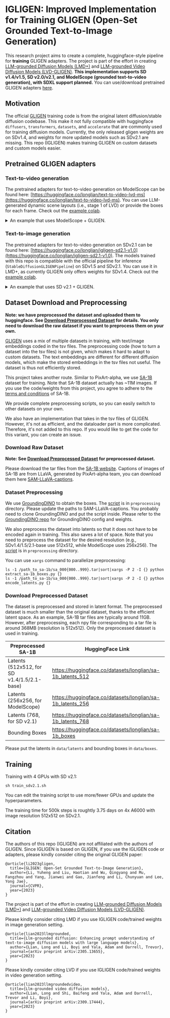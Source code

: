 # IGLIGEN: Improved Implementation for Training GLIGEN (Open-Set Grounded Text-to-Image Generation)
This research project aims to create a complete, huggingface-style pipeline for **training** GLIGEN adapters. The project is part of the effort in creating [LLM-grounded Diffusion Models (LMD+)](https://llm-grounded-diffusion.github.io/) and [LLM-grounded Video Diffusion Models (LVD-GLIGEN)](https://llm-grounded-video-diffusion.github.io/). **This implementation supports SD v1.4/v1.5, SD v2.0/v2.1, and ModelScope (grounded text-to-video generation), with SDXL support planned.** You can use/download pretrained GLIGEN adapters [here](#pretrained-gligen-adapters).

## Motivation
The official [GLIGEN](https://github.com/gligen/GLIGEN) training code is from the original latent diffusion/stable diffusion codebase. This make  it not fully compatible with huggingface `diffusers`, `transformers`, `datasets`, and `accelerate` that are commonly used for training diffusion models. Currently, the only released gligen weights are on SDv1.4, and weights for more updated models such as SDv2.1 are missing. This repo (IGLIGEN) makes training GLIGEN on custom datasets and custom models easier.

## Pretrained GLIGEN adapters
### Text-to-video generation
The pretrained adapters for text-to-video generation on ModelScope can be found here: [https://huggingface.co/longlian/text-to-video-lvd-ms](https://huggingface.co/longlian/text-to-video-lvd-ms). You can use LLM-generated dynamic scene layouts (i.e., stage 1 of LVD) or provide the boxes for each frame. Check out the [example colab](https://colab.research.google.com/drive/17He4bFAF8lXmT9Nfv-Sg29iKtPelDUNZ).

<details>
  <summary>An example that uses ModelScope + GLIGEN.</summary>

Tested with `diffusers==0.27.2`.

```python
import torch
from diffusers import DiffusionPipeline, DPMSolverMultistepScheduler
import imageio
from IPython.display import Image as IPyImage
import numpy as np

pipe = DiffusionPipeline.from_pretrained("longlian/text-to-video-lvd-ms", trust_remote_code=True, torch_dtype=torch.float16)
pipe = pipe.to("cuda")

pipe.scheduler = DPMSolverMultistepScheduler.from_config(pipe.scheduler.config)

prompt = "An image of grassland with a dog walking from the left to the right."
fps = 4
num_frames = 16
lvd_gligen_boxes = [
  [[0.15, 0.6, 0.5, 0.8]],
  [[0.19, 0.6, 0.54, 0.8]],
  [[0.22999999999999998, 0.6, 0.58, 0.8]],
  [[0.27, 0.6, 0.62, 0.8]],
  [[0.31, 0.6, 0.6599999999999999, 0.8]],
  [[0.35, 0.6, 0.7, 0.8]],
  [[0.39, 0.6, 0.74, 0.8]],
  [[0.43000000000000005, 0.6, 0.78, 0.8]],
  [[0.47, 0.6, 0.82, 0.8]],
  [[0.51, 0.6, 0.86, 0.8]],
  [[0.55, 0.6, 0.9, 0.8]],
  [[0.59, 0.6, 0.94, 0.8]],
  [[0.63, 0.6, 0.98, 0.8]],
  [[0.67, 0.6, 1.02, 0.8]],
  [[0.7100000000000001, 0.6, 1.06, 0.8]],
  [[0.75, 0.6, 1.1, 0.8]]
]
lvd_gligen_phrases = [["a dog"] for _ in range(num_frames)]

generator = torch.manual_seed(1)
video_frames = pipe(prompt, num_inference_steps=25, height=256, width=256, num_frames=16, lvd_gligen_scheduled_sampling_beta=1.0, lvd_gligen_boxes=lvd_gligen_boxes, lvd_gligen_phrases=lvd_gligen_phrases, generator=generator).frames
video = imageio.mimsave(imageio.RETURN_BYTES, video_frames, format='gif', loop=0, duration=1000 * 1/fps)
display(IPyImage(data=video, format='gif'))
```
</details>

### Text-to-image generation
The pretrained adapters for text-to-video generation on SDv2.1 can be found here: [https://huggingface.co/longlian/igligen-sd2.1-v1.0](https://huggingface.co/longlian/igligen-sd2.1-v1.0). The models trained with this repo is compatible with the official pipeline for inference (`StableDiffusionGLIGENPipeline`) on SDv1.5 and SDv2.1. You can use it in LMD+, as currently GLIGEN only offers weights for SDv1.4. Check out the [example colab](https://colab.research.google.com/drive/1vl3Y2gZcjmXBh7fdDUMF9v-rrQZBXUD7).

<details>
  <summary>An example that uses SD v2.1 + GLIGEN.</summary>

Tested with `diffusers==0.27.2`.

```python
import torch
from diffusers import StableDiffusionGLIGENPipeline, DPMSolverMultistepScheduler

pipe = StableDiffusionGLIGENPipeline.from_pretrained("longlian/igligen-sd2.1-v1.0", torch_dtype=torch.float16).to("cuda")
pipe = pipe.to("cuda")

pipe.scheduler = DPMSolverMultistepScheduler.from_config(pipe.scheduler.config)

prompt = "An image of grassland with a dog."

images = pipe(prompt, num_inference_steps=25, height=512, width=512, gligen_scheduled_sampling_beta=0.4, gligen_boxes=[[0.1, 0.6, 0.3, 0.8]], gligen_phrases=["a dog"], num_images_per_prompt=1).images

for image in images:
    display(image)
```
</details>

## Dataset Download and Preprocessing
**Note: we have preprocessed the dataset and uploaded them to huggingface. See [Download Preprocessed Dataset](#download-preprocessed-dataset) for details. You only need to download the raw dataset if you want to preprocess them on your own.**

[GLIGEN](https://github.com/gligen/GLIGEN) uses a mix of multiple datasets in training, with text/image embeddings coded in the tsv files. The preprocessing code (how to turn a dataset into the tsv files) is not given, which makes it hard to adapt to custom datasets. The text embeddings are different for different diffusion models, which make the stored embeddings in the tsv files not useful. The dataset is thus not efficiently stored.

This project takes another route. Similar to PixArt-alpha, we use [SA-1B](https://ai.meta.com/datasets/segment-anything/) dataset for training. Note that SA-1B dataset actually has ~11M images. If you use the code/weights from this project, you agree to adhere to the [terms and conditions](https://ai.meta.com/datasets/segment-anything-downloads/) of SA-1B.

We provide complete preprocessing scripts, so you can easily switch to other datasets on your own.

We also have an implementation that takes in the tsv files of GLIGEN. However, it's not as efficient, and the dataloader part is more complicated. Therefore, it's not added to this repo. If you would like to get the code for this variant, you can create an issue.

### Download Raw Dataset
**Note: See [Download Preprocessed Dataset](#download-preprocessed-dataset) for preprocessed dataset.**

Please download the tar files from the [SA-1B website](https://ai.meta.com/datasets/segment-anything-downloads/). Captions of images of SA-1B are from LLaVA, generated by PixArt-alpha team, you can download them here [SAM-LLaVA-captions](https://huggingface.co/datasets/PixArt-alpha/SAM-LLaVA-Captions10M).

### Dataset Preprocessing
We use [GroundingDINO](https://github.com/IDEA-Research/GroundingDINO) to obtain the boxes. The [script](preprocess/extract_sa-1b_boxes.py) is in `preprocessing` directory. Please update the paths to SAM-LLaVA-captions. You probably need to clone GroundingDINO and put the script inside. Please refer to the [GroundingDINO repo](https://github.com/IDEA-Research/GroundingDINO) for GroundingDINO config and weights.

We also preprocess the dataset into latents so that it does not have to be encoded again in training. This also saves a lot of space. Note that you need to preprocess the dataset for the desired resolution (e.g., SDv1.4/1.5/2.1-base use 512x512, while ModelScope uses 256x256). The [script](preprocess/encode_latents.py) is in `preprocessing` directory.

You can use `xargs` command to parallelize preprocessing:
```shell
ls -1 /path_to_sa-1b/sa_000{000..999}.tar|sort|xargs -P 2 -I {} python extract_sa-1b_boxes.py {}
ls -1 /path_to_sa-1b/sa_000{000..999}.tar|sort|xargs -P 2 -I {} python encode_latents.py {}
```

### Download Preprocessed Dataset
The dataset is preprocessed and stored in latent format. The preprocessed dataset is much smaller than the original dataset, thanks to the efficient latent space. As an example, SA-1B tar files are typically around 11GB. However, after preprocessing, each npy file corresponding to a tar file is around 368MB (resolution is 512x512). Only the preprocessed dataset is used in training.

| Preprocessed SA-1B | HuggingFace Link |
| -------- | ------- |
| Latents (512x512, for SD v1.4/1.5/2.1-base)  | https://huggingface.co/datasets/longlian/sa-1b_latents_512 |
| Latents (256x256, for ModelScope) | https://huggingface.co/datasets/longlian/sa-1b_latents_256 |
| Latents (768, for SD v2.1)  | https://huggingface.co/datasets/longlian/sa-1b_latents_768 |
| Bounding Boxes    | https://huggingface.co/datasets/longlian/sa-1b_boxes |

Please put the latents in `data/latents` and bounding boxes in `data/boxes`.

## Training
Training with 4 GPUs with SD v2.1:

```shell
sh train_sdv2.1.sh
```

You can edit the training script to use more/fewer GPUs and update the hyperparameters.

The training time for 500k steps is roughtly 3.75 days on 4x A6000 with image resolution 512x512 on SDv2.1.

## Citation
The authors of this repo (IGLIGEN) are not affiliated with the authors of GLIGEN. Since IGLIGEN is based on GLIGEN, if you use the IGLIGEN code or adapters, please kindly consider citing the original GLIGEN paper:
```
@article{li2023gligen,
  title={GLIGEN: Open-Set Grounded Text-to-Image Generation},
  author={Li, Yuheng and Liu, Haotian and Wu, Qingyang and Mu, Fangzhou and Yang, Jianwei and Gao, Jianfeng and Li, Chunyuan and Lee, Yong Jae},
  journal={CVPR},
  year={2023}
}
```

The project is part of the effort in creating [LLM-grounded Diffusion Models (LMD+)](https://llm-grounded-diffusion.github.io/) and [LLM-grounded Video Diffusion Models (LVD-GLIGEN)](https://llm-grounded-video-diffusion.github.io/). 

Please kindly consider citing LMD if you use IGLIGEN code/trained weights in image generation setting.
```
@article{lian2023llmgrounded,
  title={Llm-grounded diffusion: Enhancing prompt understanding of text-to-image diffusion models with large language models},
  author={Lian, Long and Li, Boyi and Yala, Adam and Darrell, Trevor},
  journal={arXiv preprint arXiv:2305.13655},
  year={2023}
}
```

Please kindly consider citing LVD if you use IGLIGEN code/trained weights in video generation setting.
```
@article{lian2023llmgroundedvideo,
  title={Llm-grounded video diffusion models},
  author={Lian, Long and Shi, Baifeng and Yala, Adam and Darrell, Trevor and Li, Boyi},
  journal={arXiv preprint arXiv:2309.17444},
  year={2023}
}
```
